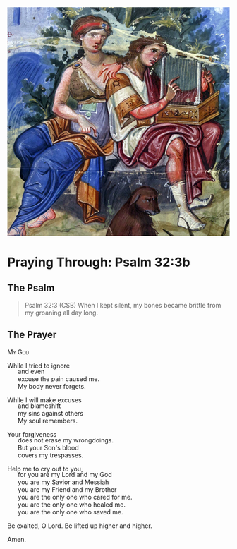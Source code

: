 <img class="intro-right" src="art-paris-psalter.jpg">

<style>
  li {list-style-type: none;}
  p + ul {
    margin-top: -18px;
}
</style>

# Praying Through: Psalm 32:3b

## The Psalm

>Psalm 32:3 (CSB)   When I kept silent, my bones became brittle from my groaning all day long.

## The Prayer

<div style="font-variant: small-caps;">My God</div>

While I tried to ignore
* and even 
* excuse the pain caused me.
* My body never forgets.

While I will make excuses
* and blameshift 
* my sins against others
* My soul remembers.

Your forgiveness
* does not erase my wrongdoings.
* But your Son's blood
* covers my trespasses.

Help me to cry out to you,
* for you are my Lord and my God
* you are my Savior and Messiah
* you are my Friend and my Brother
* you are the only one who cared for me.
* you are the only one who healed me.
* you are the only one who saved me.

Be exalted, O Lord.
Be lifted up higher and higher.

Amen.
